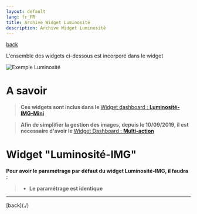 ```yaml
---
layout: default
lang: fr_FR
title: Archive Widget Luminosité
description: Archive Widget Luminosité
---
```

[back](./)

L'ensemble des widgets ci-dessous est incorporé dans le widget

<p><img src="{{site.baseurl}}/{{site.widget}}/{{site.img}}/exemple/d/lumi.png" alt="Exemple Luminosité" /></p>

# A savoir
<blockquote>
    <b>Ces widgets sont inclus dans le </b><a href="{{site.baseurl}}/{{site.widget}}/{{page.lang}}/WIDGET_d_Lum_IMG_mini">Widget dashboard : <b>Luminosité-IMG-Mini</b></a>
</blockquote>
<blockquote>
    <b>Afin de simplifier la gestion des images, depuis le 10/09/2019, il est necessaire d'avoir le </b><a href="{{site.baseurl}}/{{site.widget}}/{{page.lang}}/WIDGET_d_Multi_action_Defaut">Widget Dashboard : <b>Multi-action</b></a>
</blockquote>

# Widget "Luminosité-IMG"
<b>Pour avoir le paramétrage par défaut du widget Luminosité-IMG, il faudra </b> :

<blockquote>
    <ul>
        <li><b> Le paramétrage est identique</b></li>
    </ul>
</blockquote>

<hr />
[back](./)